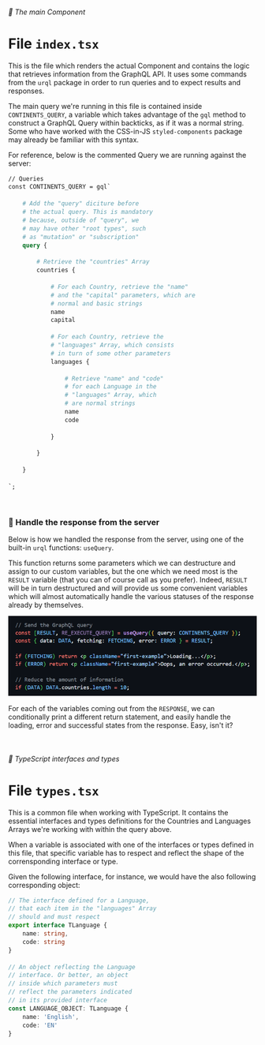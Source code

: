 ###### 📂 The main Component

# File `index.tsx`

This is the file which renders the actual Component and contains the logic that retrieves information from the GraphQL API. It uses some commands from the `urql` package in order to run queries and to expect results and responses.

The main query we're running in this file is contained inside `CONTINENTS_QUERY`, a variable which takes advantage of the `gql` method to construct a GraphQL Query within backticks, as if it was a normal string. Some who have worked with the CSS-in-JS `styled-components` package may already be familiar with this syntax.

For reference, below is the commented Query we are running against the server:

```graphql
// Queries
const CONTINENTS_QUERY = gql`

    # Add the "query" diciture before
    # the actual query. This is mandatory
    # because, outside of "query", we
    # may have other "root types", such
    # as "mutation" or "subscription"
	query {

		# Retrieve the "countries" Array
		countries {

			# For each Country, retrieve the "name"
            # and the "capital" parameters, which are
            # normal and basic strings
			name
			capital

			# For each Country, retrieve the
            # "languages" Array, which consists
            # in turn of some other parameters
			languages {
			
				# Retrieve "name" and "code"
                # for each Language in the
                # "languages" Array, which
                # are normal strings
				name
				code
				
			}

		}

	}

`;
```

<br />

### 🤞 Handle the response from the server

Below is how we handled the response from the server, using one of the built-in `urql` functions: `useQuery`.

This function returns some parameters which we can destructure and assign to our custom variables, but the one which we need most is the `RESULT` variable (that you can of course call as you prefer). Indeed, `RESULT` will be in turn destructured and will provide us some convenient variables which will almost automatically handle the various statuses of the response already by themselves.

![Handle the response from the server](../../public/first-example/handle-response.png)

For each of the variables coming out from the `RESPONSE`, we can conditionally print a different return statement, and easily handle the loading, error and successful states from the response. Easy, isn't it?

<br />

###### 📂 TypeScript interfaces and types

# File `types.tsx`

This is a common file when working with TypeScript. It contains the essential interfaces and types definitions for the Countries and Languages Arrays we're working with within the query above.

When a variable is associated with one of the interfaces or types defined in this file, that specific variable has to respect and reflect the shape of the corrensponding interface or type.

Given the following interface, for instance, we would have the also following corresponding object:

```typescript
// The interface defined for a Language,
// that each item in the "languages" Array
// should and must respect
export interface TLanguage {
    name: string,
    code: string
}

// An object reflecting the Language
// interface. Or better, an object
// inside which parameters must
// reflect the parameters indicated
// in its provided interface
const LANGUAGE_OBJECT: TLanguage {
    name: 'English',
    code: 'EN'
}
```